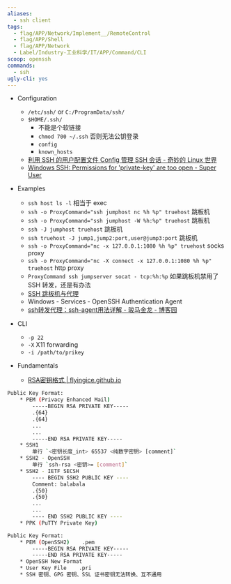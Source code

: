 ```yaml
---
aliases:
  - ssh client
tags:
  - flag/APP/Network/Implement__/RemoteControl
  - flag/APP/Shell
  - flag/APP/Network
  - Label/Industry-工业科学/IT/APP/Command/CLI
scoop: openssh
commands:
  - ssh
ugly-cli: yes
---
```


- Configuration
    - `/etc/ssh/` or `C:/ProgramData/ssh/`
    - `$HOME/.ssh/`
        - 不能是个软链接
        * `chmod 700 ~/.ssh` 否则无法公钥登录
        - `config`
        - `known_hosts`
    - [利用 SSH 的用户配置文件 Config 管理 SSH 会话 - 奇妙的 Linux 世界](https://www.hi-linux.com/posts/14346.html)
    - [Windows SSH: Permissions for 'private-key' are too open - Super User](https://superuser.com/questions/1296024/windows-ssh-permissions-for-private-key-are-too-open)

- Examples
    - `ssh host ls -l` 相当于 exec
    - `ssh -o ProxyCommand="ssh jumphost nc %h %p" truehost` 跳板机
    - `ssh -o ProxyCommand="ssh jumphost -W %h:%p" truehost` 跳板机
    - `ssh -J jumphost truehost` 跳板机
    - `ssh truehost -J jump1,jump2:port,user@jump3:port` 跳板机
    - `ssh -o ProxyCommand="nc -x 127.0.0.1:1080 %h %p" truehost` socks proxy
    - `ssh -o ProxyCommand="nc -X connect -x 127.0.0.1:1080 %h %p" truehost` http proxy
    - `ProxyCommand ssh jumpserver socat - tcp:%h:%p` 如果跳板机禁用了 SSH 转发，还是有办法
    - [SSH 跳板机与代理](https://4ft35t.github.io/post/ssh-porxy/)
    - Windows - Services - OpenSSH Authentication Agent
    - [ssh转发代理：ssh-agent用法详解 - 骏马金龙 - 博客园](https://www.cnblogs.com/f-ck-need-u/p/10484531.html)

- CLI
    - `-p 22`
    - `-X` X11 forwarding
    - `-i /path/to/prikey`

- Fundamentals
    - [RSA密钥格式 | flyingice.github.io](https://flyingice.github.io/2020/07/09/encryption.html)
```bash
Public Key Format:
    * PEM (Privacy Enhanced Mail)
        -----BEGIN RSA PRIVATE KEY-----
        .{64}
        .{64}
        ...
        ...
        -----END RSA PRIVATE KEY-----
    * SSH1
        单行 `<密钥长度_int> 65537 <纯数字密钥> [comment]`
    * SSH2 - OpenSSH
        单行 `ssh-rsa <密钥>= [comment]`
    * SSH2 - IETF SECSH
        ---- BEGIN SSH2 PUBLIC KEY ----
        Comment: balabala
        .{50}
        .{50}
        ...
        ...
        ---- END SSH2 PUBLIC KEY ----
    * PPK (PuTTY Private Key)

Public Key Format:
    * PEM (OpenSSH2)    .pem
        -----BEGIN RSA PRIVATE KEY-----
        -----END RSA PRIVATE KEY-----
    * OpenSSH New Format
    * User Key File    .pri
    * SSH 密钥、GPG 密钥、SSL 证书密钥无法转换、互不通用
```
